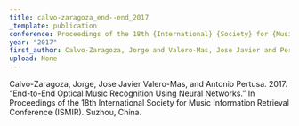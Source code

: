 ```yaml
---
title: calvo-zaragoza_end--end_2017
_template: publication
conference: Proceedings of the 18th {International} {Society} for {Music} {Information} {Retrieval} {Conference} ({ISMIR})
year: "2017"
first_author: Calvo-Zaragoza, Jorge and Valero-Mas, Jose Javier and Pertusa, Antonio
upload: None
---
```

Calvo-Zaragoza, Jorge, Jose Javier Valero-Mas, and Antonio Pertusa. 2017. “End-to-End Optical Music Recognition Using Neural Networks.” In Proceedings of the 18th International Society for Music Information Retrieval Conference (ISMIR). Suzhou, China.